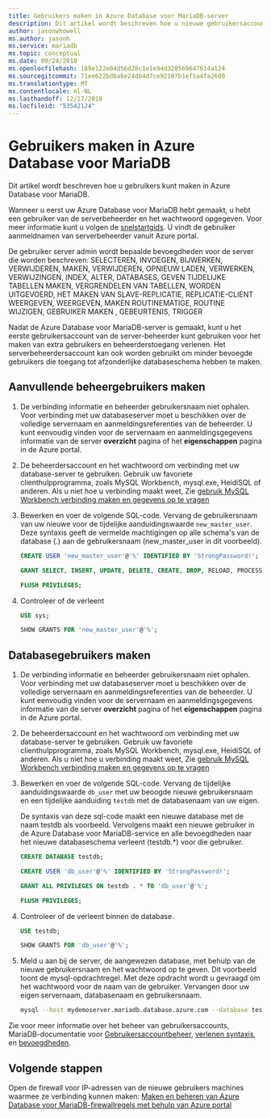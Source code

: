 ```yaml
---
title: Gebruikers maken in Azure Database voor MariaDB-server
description: Dit artikel wordt beschreven hoe u nieuwe gebruikersaccounts om te communiceren met een Azure Database voor MariaDB-server kunt maken.
author: jasonwhowell
ms.author: jasonh
ms.service: mariadb
ms.topic: conceptual
ms.date: 09/24/2018
ms.openlocfilehash: 189e122e04d56d28c1e1e94d328569647614a124
ms.sourcegitcommit: 71ee622bdba6e24db4d7ce92107b1ef1a4fa2600
ms.translationtype: MT
ms.contentlocale: nl-NL
ms.lasthandoff: 12/17/2018
ms.locfileid: "53542124"
---
```

# <a name="create-users-in-azure-database-for-mariadb"></a>Gebruikers maken in Azure Database voor MariaDB 
Dit artikel wordt beschreven hoe u gebruikers kunt maken in Azure Database voor MariaDB.

Wanneer u eerst uw Azure Database voor MariaDB hebt gemaakt, u hebt een gebruiker van de serverbeheerder en het wachtwoord opgegeven. Voor meer informatie kunt u volgen de [snelstartgids](quickstart-create-mariadb-server-database-using-azure-portal.md). U vindt de gebruiker aanmeldnamen van serverbeheerder vanuit Azure portal.

De gebruiker server admin wordt bepaalde bevoegdheden voor de server die worden beschreven: SELECTEREN, INVOEGEN, BIJWERKEN, VERWIJDEREN, MAKEN, VERWIJDEREN, OPNIEUW LADEN, VERWERKEN, VERWIJZINGEN, INDEX, ALTER, DATABASES, GEVEN TIJDELIJKE TABELLEN MAKEN, VERGRENDELEN VAN TABELLEN, WORDEN UITGEVOERD, HET MAKEN VAN SLAVE-REPLICATIE, REPLICATIE-CLIENT WEERGEVEN, WEERGEVEN, MAKEN ROUTINEMATIGE, ROUTINE WIJZIGEN, GEBRUIKER MAKEN , GEBEURTENIS, TRIGGER

Nadat de Azure Database voor MariaDB-server is gemaakt, kunt u het eerste gebruikersaccount van de server-beheerder kunt gebruiken voor het maken van extra gebruikers en beheerderstoegang verlenen. Het serverbeheerdersaccount kan ook worden gebruikt om minder bevoegde gebruikers die toegang tot afzonderlijke databaseschema hebben te maken.

## <a name="create-additional-admin-users"></a>Aanvullende beheergebruikers maken
1. De verbinding informatie en beheerder gebruikersnaam niet ophalen.
   Voor verbinding met uw databaseserver moet u beschikken over de volledige servernaam en aanmeldingsreferenties van de beheerder. U kunt eenvoudig vinden voor de servernaam en aanmeldingsgegevens informatie van de server **overzicht** pagina of het **eigenschappen** pagina in de Azure portal. 

2. De beheerdersaccount en het wachtwoord om verbinding met uw database-server te gebruiken. Gebruik uw favoriete clienthulpprogramma, zoals MySQL Workbench, mysql.exe, HeidiSQL of anderen. 
   Als u niet hoe u verbinding maakt weet, Zie [gebruik MySQL Workbench verbinding maken en gegevens op te vragen](./connect-workbench.md)

3. Bewerken en voer de volgende SQL-code. Vervang de gebruikersnaam van uw nieuwe voor de tijdelijke aanduidingswaarde `new_master_user`. Deze syntaxis geeft de vermelde machtigingen op alle schema's van de database (*.*) aan de gebruikersnaam (new_master_user in dit voorbeeld). 

   ```sql
   CREATE USER 'new_master_user'@'%' IDENTIFIED BY 'StrongPassword!';
   
   GRANT SELECT, INSERT, UPDATE, DELETE, CREATE, DROP, RELOAD, PROCESS, REFERENCES, INDEX, ALTER, SHOW DATABASES, CREATE TEMPORARY TABLES, LOCK TABLES, EXECUTE, REPLICATION SLAVE, REPLICATION CLIENT, CREATE VIEW, SHOW VIEW, CREATE ROUTINE, ALTER ROUTINE, CREATE USER, EVENT, TRIGGER ON *.* TO 'new_master_user'@'%' WITH GRANT OPTION; 
   
   FLUSH PRIVILEGES;
   ```

4. Controleer of de verleent 
   ```sql
   USE sys;
   
   SHOW GRANTS FOR 'new_master_user'@'%';
   ```

## <a name="create-database-users"></a>Databasegebruikers maken

1. De verbinding informatie en beheerder gebruikersnaam niet ophalen.
   Voor verbinding met uw databaseserver moet u beschikken over de volledige servernaam en aanmeldingsreferenties van de beheerder. U kunt eenvoudig vinden voor de servernaam en aanmeldingsgegevens informatie van de server **overzicht** pagina of het **eigenschappen** pagina in de Azure portal. 

2. De beheerdersaccount en het wachtwoord om verbinding met uw database-server te gebruiken. Gebruik uw favoriete clienthulpprogramma, zoals MySQL Workbench, mysql.exe, HeidiSQL of anderen. 
   Als u niet hoe u verbinding maakt weet, Zie [gebruik MySQL Workbench verbinding maken en gegevens op te vragen](./connect-workbench.md)

3. Bewerken en voer de volgende SQL-code. Vervang de tijdelijke aanduidingswaarde `db_user` met uw beoogde nieuwe gebruikersnaam en een tijdelijke aanduiding `testdb` met de databasenaam van uw eigen.

   De syntaxis van deze sql-code maakt een nieuwe database met de naam testdb als voorbeeld. Vervolgens maakt een nieuwe gebruiker in de Azure Database voor MariaDB-service en alle bevoegdheden naar het nieuwe databaseschema verleent (testdb.\*) voor die gebruiker. 

   ```sql
   CREATE DATABASE testdb;
   
   CREATE USER 'db_user'@'%' IDENTIFIED BY 'StrongPassword!';
   
   GRANT ALL PRIVILEGES ON testdb . * TO 'db_user'@'%';
   
   FLUSH PRIVILEGES;
   ```

4. Controleer of de verleent binnen de database.
   ```sql
   USE testdb;
   
   SHOW GRANTS FOR 'db_user'@'%';
   ```

5. Meld u aan bij de server, de aangewezen database, met behulp van de nieuwe gebruikersnaam en het wachtwoord op te geven. Dit voorbeeld toont de mysql-opdrachtregel. Met deze opdracht wordt u gevraagd om het wachtwoord voor de naam van de gebruiker. Vervangen door uw eigen servernaam, databasenaam en gebruikersnaam.

   ```bash
   mysql --host mydemoserver.mariadb.database.azure.com --database testdb --user db_user@mydemoserver -p
   ```
Zie voor meer informatie over het beheer van gebruikersaccounts, MariaDB-documentatie voor [Gebruikersaccountbeheer](https://mariadb.com/kb/en/library/user-account-management/), [verlenen syntaxis](https://mariadb.com/kb/en/library/grant/), en [bevoegdheden](https://mariadb.com/kb/en/library/grant/#privilege-levels).

## <a name="next-steps"></a>Volgende stappen
Open de firewall voor IP-adressen van de nieuwe gebruikers machines waarmee ze verbinding kunnen maken: [Maken en beheren van Azure Database voor MariaDB-firewallregels met behulp van Azure portal](howto-manage-firewall-portal.md)  

<!--or [Azure CLI](howto-manage-firewall-using-cli.md).-->
